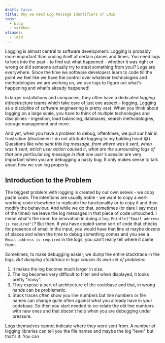 ```yaml
---
draft: false
title: Why we need Log Message Identifiers or LMID
tags:
  - blog
  - vaibhav
aliases:
  - lmid
---
```

Logging is almost central to software development. Logging is probably more important than coding itself at certain places and times. You need logs to look into the past - to find out what happened - whether it was right or wrong or did someone actually try to steal something from you!? Logs are everywhere. Since the time we software developers learn to code till the point we feel like we have the control over whatever technologies and methodologies we are working on, we use logs to figure out what's happening and what's already happened!

In larger installations and companies, they often have a dedicated _logging infrastructure_ teams which take care of just one aspect - logging. Logging as a discipline of software engineering is pretty vast. When you think about logging on a large scale, you have to think of multiple technologies and disciplines - ingestion, load balancing, databases, search methodologies, storage management and more.

And yet, when you have a problem to debug, oftentimes, we pull our hair in frustration (disclaimer: I do not attribute logging to my balding head 😂). Questions like _who sent this log message_, _from where was it sent_, _when was it sent_, _which user action caused it_, _what are the surrounding logs of that one particular log message in that one user's session_ are very important when you are debugging a nasty bug. It only makes sense to talk about how we can log properly.

## Introduction to the Problem
The biggest problem with logging is created by our own selves - we copy paste code. The intentions are usually noble - we want to copy a well-working code elsewhere to replicate the functionality or to copy it and then modify the behaviour. And while we do that, sometimes (or dare I say most of the times) we leave the log messages in that piece of code untouched. I mean what's the room for innovation in doing a `log.Println("Email address is required")`? But then, if you have copied some sort of code that checks for presence of email in the input, you would have that line at maybe dozens of places and when the time to debug something comes and you see a `Email address is required` in the logs, you can't really tell where it came from.

Sometimes, to make debugging easier, we dump the entire stacktrace in the logs. _But dumping stacktrace in logs causes its own set of problems_:

1. It makes the log become much larger in size.
2. The log becomes very difficult to filter and when displayed, it looks pretty "noisy".
3. They expose a part of architecture of the codebase and that, in wrong hands can be problematic. 
4. Stack traces often show you line numbers but line numbers or file names can change quite often against what you already have in your codebase. So then you start needed to co-relate the old line numbers with new ones and that doesn't help when you are debugging under pressure.

Logs themselves cannot indicate where they were sent from. A number of logging libraries can tell you the file names and maybe the log "level" but that's it. You can
